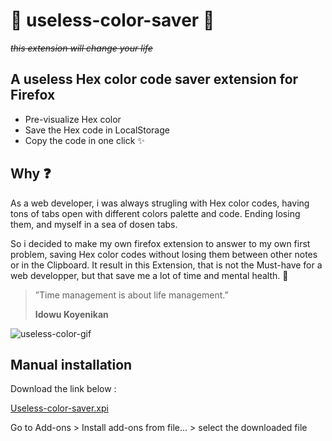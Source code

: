 # :poop: useless-color-saver :poop:
 _~~this extension will change your life~~_

## A useless Hex color code saver extension for Firefox


- Pre-visualize Hex color
- Save the Hex code in LocalStorage
- Copy the code in one click :sparkles:

## Why :question:

As a web developer, i was always strugling with Hex color codes, having tons of tabs open with different colors palette and code. Ending losing them, and myself in a sea of dosen tabs.

So i decided to make my own firefox extension to answer to my own first problem, saving Hex color codes without losing them between other notes or in the Clipboard.
It result in this Extension, that is not the Must-have for a web developper, but that save me a lot of time and mental health. :triumph:


> ”Time management is about life management.”
>
> **Idowu Koyenikan**

![useless-color-gif](https://user-images.githubusercontent.com/77204905/123639710-c1635e00-d820-11eb-8cac-58dd7dd8af8e.gif)

## Manual installation

Download the link below :

[Useless-color-saver.xpi](https://addons.mozilla.org/firefox/downloads/file/3827455/useless_color_saver-1.2-fx.xpi)

Go to Add-ons > Install add-ons from file... > select the downloaded file
